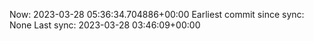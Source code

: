 Now: 2023-03-28 05:36:34.704886+00:00 Earliest commit since sync: None Last sync: 2023-03-28 03:46:09+00:00
